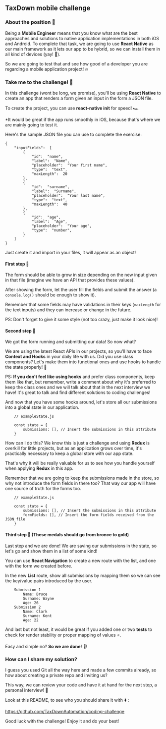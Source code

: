 ## TaxDown mobile challenge


### About the position 📱

Being a **Mobile Engineer**  means that you know what are the best approaches and solutions to native application implementations in both iOS and Android.
To complete that task, we are going to use **React Native** as our main framework as it lets our app to be hybrid, so we can install them in all kind of devices (yay! 🙌).

So we are going to test that and see how good of a developer you are regarding a mobile application project! 🔥

### Take me to the challenge! 🤟

In this challenge (wont be long, we promise), you'll be using **React Native** to create an app that renders a form given an input in the form a JSON file.

To create the project, you can use **react-native init** for speed! 🏎

*It would be great if the app runs smoothly in iOS, because that's where we are mainly going to test it.

Here's the sample JSON file you can use to complete the exercise:

```
{
	"inputFields":  [
		{
			"id":  "name",
			"label":  "Name",
			"placeholder":  "Your first name",
			"type":  "text",
			"maxLength":  20
		},
		{
			"id":  "surname",
			"label":  "Surname",
			"placeholder":  "Your last name",
			"type":  "text",
			"maxLength":  40
		},
		{
			"id":  "age",
			"label":  "Age",
			"placeholder":  "Your age",
			"type":  "number",
		}
	]
}
```

Just create it and import in your files, it will appear as an object!

#### First step 🥇

The form should be able to grow in size depending on the new input given in that file (imagine we have an API that provides these values).

After showing the form, let the user fill the fields and submit the answer (a `console.log()` should be enough to show it).

Remember that some fields may have validations in their keys (`maxLength` for the text inputs) and they can increase or change in the future.

PS: Don't forget to give it some style (not too crazy, just make it look nice)!

#### Second step 🥈

We got the form running and submitting our data! So now what?

We are using the latest React APIs in our projects, so you'll have to face **Context and Hooks** in your daily life with us. Did you use class components? Let's make them into functional ones and use hooks to handle the state properly! 💪

PS: **If you don't feel like using hooks** and prefer class components, keep them like that, but remember, write a comment about why it's preferred to keep the class ones and we will talk about that in the next interview we have! It's great to talk and find different solutions to coding challenges!

And now that you have some hooks around, let's store all our submissions into a global state in our application.

```
	// exampleState.js

	const state = {
		submissions: [], // Insert the submissions in this attribute
	}
```

How can I do this? We know this is just a challenge and using **Redux** is overkill for little projects, but as an application grows over time, it's practically necessary to keep a global store with our app state.

That's why it will be really valuable for us to see how you handle yourself when applying **Redux** in this app.

Remember that we are going to keep the submissions made in the store, so why not introduce the form fields in there too? That way our app will have one source of truth for the forms too.

```
	// exampleState.js

	const state = {
		submissions: [], // Insert the submissions in this attribute
		formFields: [], // Insert the form fields received from the JSON file
	}
```

#### Third  step 🥉 (These medals should go from bronce to gold)

Last step and we are done! We are saving our submissions in the state, so let's go and show them in a list of some kind!

You can use **React Navigation** to create a new route with the list, and one with the form we created before.

In the new **List** route, show all submissions by mapping them so we can see the key/value pairs introduced by the user.

```
	Submission 1
		Name: Bruce
		Surname: Wayne
		Age: 26
	Submission 2
		Name: Clark
		Surname: Kent
		Age: 22
```

And last but not least, it would be great if you added one or two **tests** to check for render stability or proper mapping of values ⭐️.

Easy and simple no? **So we are done!** 🚀!

### How can I share my solution?

I guess you used Git all the way here and made a few commits already, so how about creating a private repo and inviting us?

This way, we can review your code and have it at hand for the next step, a personal interview! 👻

Look at this README, to see who you should share it with ⬇️ :

https://github.com/TaxDownAutomation/coding-challenge

Good luck with the challenge! Enjoy it and do your best!
